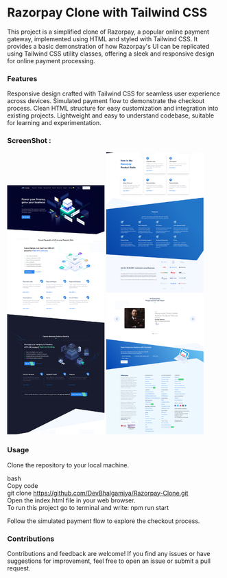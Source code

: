 <h1>Razorpay Clone with Tailwind CSS</h1>
This project is a simplified clone of Razorpay, a popular online payment gateway, implemented using HTML and styled with Tailwind CSS. It provides a basic demonstration of how Razorpay's UI can be replicated using Tailwind CSS utility classes, offering a sleek and responsive design for online payment processing.

<h3>Features</h3>
Responsive design crafted with Tailwind CSS for seamless user experience across devices.
Simulated payment flow to demonstrate the checkout process.
Clean HTML structure for easy customization and integration into existing projects.
Lightweight and easy to understand codebase, suitable for learning and experimentation.

<h3>ScreenShot :</h3>
<div>
<img src="https://github.com/DevBhalgamiya/Razorpay-Clone/blob/main/1.png" alt="screenshot-1" width="45%" height="50%"/>
<img src="https://github.com/DevBhalgamiya/Razorpay-Clone/blob/main/2.png" alt="screenshot-2" width= "45%"/>
</div>

<h3>Usage</h3>
Clone the repository to your local machine.

bash<br>
Copy code<br>
git clone https://github.com/DevBhalgamiya/Razorpay-Clone.git<br>
Open the index.html file in your web browser.<br>
To run this project go to terminal and write: npm run start

Follow the simulated payment flow to explore the checkout process.

<h3>Contributions</h3>
Contributions and feedback are welcome! If you find any issues or have suggestions for improvement, feel free to open an issue or submit a pull request.
